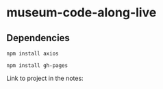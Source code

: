 # museum-code-along-live

## Dependencies

`npm install axios`

`npm install gh-pages`

Link to project in the notes: 
